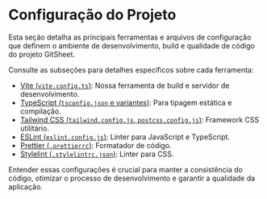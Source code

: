 # Configuração do Projeto

Esta seção detalha as principais ferramentas e arquivos de configuração que definem o ambiente de desenvolvimento, build e qualidade de código do projeto GitSheet.

Consulte as subseções para detalhes específicos sobre cada ferramenta:

*   [Vite (`vite.config.ts`)](vite.md): Nossa ferramenta de build e servidor de desenvolvimento.
*   [TypeScript (`tsconfig.json` e variantes)](typescript.md): Para tipagem estática e compilação.
*   [Tailwind CSS (`tailwind.config.js`, `postcss.config.js`)](tailwind.md): Framework CSS utilitário.
*   [ESLint (`eslint.config.js`)](eslint.md): Linter para JavaScript e TypeScript.
*   [Prettier (`.prettierrc`)](prettier.md): Formatador de código.
*   [Stylelint (`.stylelintrc.json`)](stylelint.md): Linter para CSS.

Entender essas configurações é crucial para manter a consistência do código, otimizar o processo de desenvolvimento e garantir a qualidade da aplicação. 